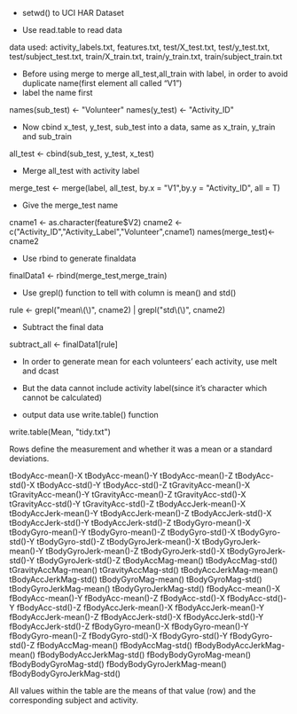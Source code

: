 * setwd() to  UCI HAR Dataset

* Use read.table to read data

data used: activity_labels.txt,  features.txt,  test/X_test.txt,  test/y_test.txt, 
test/subject_test.txt,  train/X_train.txt,  train/y_train.txt,  train/subject_train.txt

* Before using merge to merge all_test,all_train with label, in order to avoid duplicate name(first element all called “V1”)
* label the name first

names(sub_test) <- "Volunteer"
names(y_test) <- "Activity_ID"

* Now cbind x_test, y_test, sub_test into a data, same as x_train, y_train and sub_train

all_test <- cbind(sub_test, y_test, x_test)

* Merge all_test with activity label

merge_test <- merge(label, all_test, by.x = "V1",by.y = "Activity_ID", all = T)

* Give the merge_test name

cname1 <- as.character(feature$V2)
cname2 <- c("Activity_ID","Activity_Label","Volunteer",cname1)
names(merge_test)<- cname2

* Use rbind to generate finaldata

finalData1 <- rbind(merge_test,merge_train)

* Use grepl() function to tell with column is mean() and std()

rule <- grepl("mean\\(\\)", cname2) | grepl("std\\(\\)", cname2)

* Subtract the final data

subtract_all <- finalData1[rule]

* In order to generate mean for each volunteers’ each activity, use melt and dcast
* But the data cannot include activity label(since it’s character which cannot be calculated)

* output data use write.table() function

write.table(Mean, "tidy.txt")

Rows define the measurement and whether it was a mean or a standard deviations.

tBodyAcc-mean()-X
tBodyAcc-mean()-Y
tBodyAcc-mean()-Z
tBodyAcc-std()-X
tBodyAcc-std()-Y
tBodyAcc-std()-Z
tGravityAcc-mean()-X
tGravityAcc-mean()-Y
tGravityAcc-mean()-Z
tGravityAcc-std()-X
tGravityAcc-std()-Y
tGravityAcc-std()-Z
tBodyAccJerk-mean()-X
tBodyAccJerk-mean()-Y
tBodyAccJerk-mean()-Z
tBodyAccJerk-std()-X
tBodyAccJerk-std()-Y
tBodyAccJerk-std()-Z
tBodyGyro-mean()-X
tBodyGyro-mean()-Y
tBodyGyro-mean()-Z
tBodyGyro-std()-X
tBodyGyro-std()-Y
tBodyGyro-std()-Z
tBodyGyroJerk-mean()-X
tBodyGyroJerk-mean()-Y
tBodyGyroJerk-mean()-Z
tBodyGyroJerk-std()-X
tBodyGyroJerk-std()-Y
tBodyGyroJerk-std()-Z
tBodyAccMag-mean()
tBodyAccMag-std()
tGravityAccMag-mean()
tGravityAccMag-std()
tBodyAccJerkMag-mean()
tBodyAccJerkMag-std()
tBodyGyroMag-mean()
tBodyGyroMag-std()
tBodyGyroJerkMag-mean()
tBodyGyroJerkMag-std()
fBodyAcc-mean()-X
fBodyAcc-mean()-Y
fBodyAcc-mean()-Z
fBodyAcc-std()-X
fBodyAcc-std()-Y
fBodyAcc-std()-Z
fBodyAccJerk-mean()-X
fBodyAccJerk-mean()-Y
fBodyAccJerk-mean()-Z
fBodyAccJerk-std()-X
fBodyAccJerk-std()-Y
fBodyAccJerk-std()-Z
fBodyGyro-mean()-X
fBodyGyro-mean()-Y
fBodyGyro-mean()-Z
fBodyGyro-std()-X
fBodyGyro-std()-Y
fBodyGyro-std()-Z
fBodyAccMag-mean()
fBodyAccMag-std()
fBodyBodyAccJerkMag-mean()
fBodyBodyAccJerkMag-std()
fBodyBodyGyroMag-mean()
fBodyBodyGyroMag-std()
fBodyBodyGyroJerkMag-mean()
fBodyBodyGyroJerkMag-std()

All values within the table are the means of that value (row) and the corresponding subject and activity.

